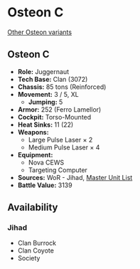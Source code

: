 # Osteon C

[Other Osteon variants](../osteon.md)

## Osteon C
- **Role:** Juggernaut
- **Tech Base:** Clan (3072)
- **Chassis:** 85 tons (Reinforced)
- **Movement:** 3 / 5, XL
  - **Jumping:** 5
- **Armor:** 252 (Ferro Lamellor)
- **Cockpit:** Torso-Mounted
- **Heat Sinks:** 11 (22)
- **Weapons:**
  - Large Pulse Laser × 2
  - Medium Pulse Laser × 4
- **Equipment:**
  - Nova CEWS
  - Targeting Computer
- **Sources:** WoR - Jihad, [Master Unit List](http://masterunitlist.info/Unit/Details/5824/osteon-c)
- **Battle Value:** 3139

## Availability

### Jihad
- Clan Burrock
- Clan Coyote
- Society

